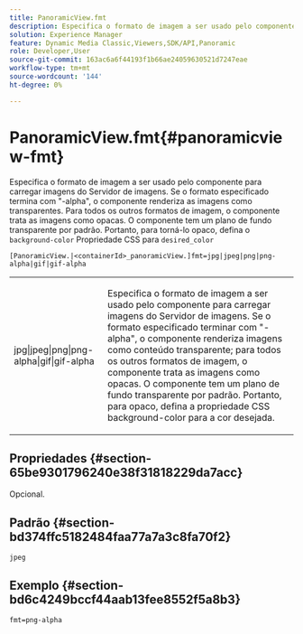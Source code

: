 ```yaml
---
title: PanoramicView.fmt
description: Especifica o formato de imagem a ser usado pelo componente para carregar imagens do Servidor de imagens.
solution: Experience Manager
feature: Dynamic Media Classic,Viewers,SDK/API,Panoramic
role: Developer,User
source-git-commit: 163ac6a6f44193f1b66ae24059630521d7247eae
workflow-type: tm+mt
source-wordcount: '144'
ht-degree: 0%

---
```


# PanoramicView.fmt{#panoramicview-fmt}

Especifica o formato de imagem a ser usado pelo componente para carregar imagens do Servidor de imagens. Se o formato especificado termina com &quot;-alpha&quot;, o componente renderiza as imagens como transparentes. Para todos os outros formatos de imagem, o componente trata as imagens como opacas. O componente tem um plano de fundo transparente por padrão. Portanto, para torná-lo opaco, defina o `background-color` Propriedade CSS para `desired_color`

`[PanoramicView.|<containerId>_panoramicView.]fmt=jpg|jpeg|png|png-alpha|gif|gif-alpha`

<table id="table_AE7AAFA9B4374E31B51D06511EB96401"> 
 <tbody> 
  <tr> 
   <td colname="col1"> <p> <span class="codeph"> jpg|jpeg|png|png-alpha|gif|gif-alpha </span> </p> </td> 
   <td colname="col2"> <p> Especifica o formato de imagem a ser usado pelo componente para carregar imagens do Servidor de imagens. Se o formato especificado terminar com "-alpha", o componente renderiza imagens como conteúdo transparente; para todos os outros formatos de imagem, o componente trata as imagens como opacas. O componente tem um plano de fundo transparente por padrão. Portanto, para opaco, defina a propriedade CSS background-color para a cor desejada. </p> </td> 
  </tr> 
 </tbody> 
</table>

## Propriedades {#section-65be9301796240e38f31818229da7acc}

Opcional.

## Padrão {#section-bd374ffc5182484faa77a7a3c8fa70f2}

`jpeg`

## Exemplo {#section-bd6c4249bccf44aab13fee8552f5a8b3}

`fmt=png-alpha`
